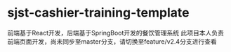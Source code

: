 # sjst-cashier-training-template
前端基于React开发，后端基于SpringBoot开发的餐饮管理系统
此项目本人负责前端页面开发，尚未同步至master分支，请切换至feature/v2.4分支进行查看

